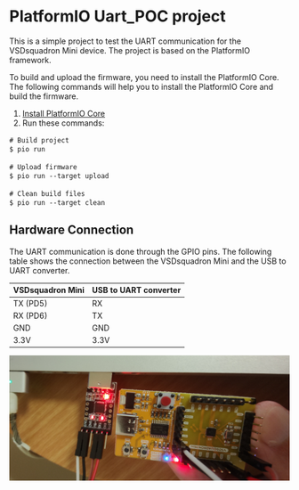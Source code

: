 PlatformIO Uart_POC project
=====================================
This is a simple project to test the UART communication for the VSDsquadron Mini device. The project is based on the PlatformIO framework.

To build and upload the firmware, you need to install the PlatformIO Core. The following commands will help you to install the PlatformIO Core and build the firmware.
1. [Install PlatformIO Core](https://docs.platformio.org/page/core.html)
2. Run these commands:

```shell
# Build project
$ pio run

# Upload firmware
$ pio run --target upload

# Clean build files
$ pio run --target clean
```

## Hardware Connection
The UART communication is done through the GPIO pins. The following table shows the connection between the VSDsquadron Mini and the USB to UART converter.

| VSDsquadron Mini | USB to UART converter |
|------------------|-----------------------|
| TX (PD5)               | RX                    |
| RX (PD6)              | TX                    |
| GND              | GND                   |
| 3.3V             | 3.3V                  |

![image](../images/uart_usb.jpg)
